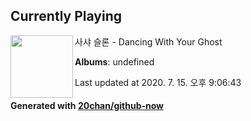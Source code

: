 ## Currently Playing

<img align="left" width="100" src="https://i.ytimg.com/vi/Qzc_aX8c8g4/sddefault.jpg?sqp=-oaymwEWCJADEOEBIAQqCghqEJQEGHgg6AJIWg&rs">

사샤 슬론 - Dancing With Your Ghost

**Albums**: undefined

Last updated at 2020. 7. 15. 오후 9:06:43

#### Generated with [20chan/github-now](https://github.com/20chan/github-now)


<!--
**20chan/20chan** is a ✨ _special_ ✨ repository because its `README.md` (this file) appears on your GitHub profile.

Here are some ideas to get you started:

- 🔭 I’m currently working on ...
- 🌱 I’m currently learning ...
- 👯 I’m looking to collaborate on ...
- 🤔 I’m looking for help with ...
- 💬 Ask me about ...
- 📫 How to reach me: ...
- 😄 Pronouns: ...
- ⚡ Fun fact: ...
-->
